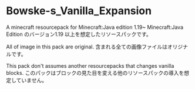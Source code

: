 # Bowske-s_Vanilla_Expansion
A minecraft resourcepack for Minecraft:Java edition 1.19~
Minecraft:Java Edition のバージョン1.19 以上を想定したリソースパックです。

All of image in this pack are original.
含まれる全ての画像ファイルはオリジナルです。

This pack don't assumes another resourcepacks that changes vanilla blocks.
このパックはブロックの見た目を変える他のリソースパックの導入を想定していません。
